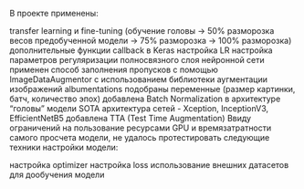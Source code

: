 В проекте применены:

transfer learning и fine-tuning (обучение головы -> 50% разморозка весов предобученной модели -> 75% разморозка -> 100% разморозка)
дополнительные функции callback в Keras
настройка LR
настройка параметров регуляризации полносвязного слоя нейронной сети
применен способ заполнения пропусков c помощью ImageDataAugmentor с использованием библиотеки аугментации изображений albumentations
подобраны переменные (размер картинки, батч, количество эпох)
добавлена Batch Normalization в архитектуре “головы” модели
SOTA архитектура сетей - Xception, InceptionV3, EfficientNetB5
добавлена TTA (Test Time Augmentation)
Ввиду ограничений на пользование ресурсами GPU и времязатратности самого просчета модели, не удалось протестировать следующие техники настройки модели:

настройка optimizer
настройка loss
использование внешних датасетов для дообучения модели

